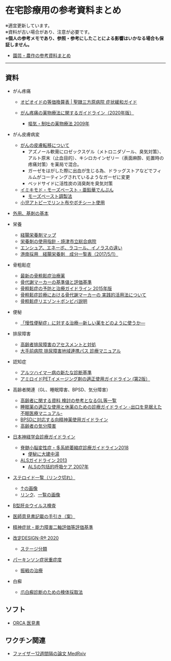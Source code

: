 # 在宅診療用の参考資料まとめ

※適宜更新しています。<br>
※資料が古い場合があり、注意が必要です。<br>
※<b>個人の参考メモであり、参照・参考にしたことによる影響はいかなる場合も保証しません。</b>

* [園芸・農作の参考資料まとめ](https://github.com/whiter462/home_visit/farm.md)

---

## 資料

* がん疼痛
  * [オピオイドの等価換算表 | 聖隷三方原病院 症状緩和ガイド](http://www.seirei.or.jp/mikatahara/doc_kanwa/contents1/54.html)

  * [がん疼痛の薬物療法に関するガイドライン（2020年版）](https://www.jspm.ne.jp/guidelines/pain/2020/index.php)
    * [嘔気・制吐の薬物療法 2009年](http://jpps.umin.jp/issue/magazine/pdf/0204_02.pdf)

* がん皮膚病変
  * [がんの皮膚転移について](https://www.homecareclinic.or.jp/zaitakui-study/vol33.html) 
    * アズノール軟膏にロゼックスゲル（メトロニダゾール、臭気対策）、アルト原末（止血目的）、キシロカインゼリー（表面麻酔、処置時の疼痛対策）を薬局で混合。
    * ガーゼをはがした際に出血が生じる為、ドラッグストアなどでフィルムがコーティングされているようなガーゼに変更
    * ベッドサイドに活性炭の消臭剤を臭気対策
  * [イミキモド・モーズペースト・亜鉛華でんぷん](https://www.niigata-cc.jp/facilities/ishi/Ishi53_1/Ishi53_1_02.pdf)
    * [モーズペースト調製法](http://heisei-ph.com/pdf/H22.12.162.pdf) 
  * [小児アトピーでリント布やボチシート使用](https://gotanda-hifuka.com/pediatrics.html)

* [外用、基剤の基本](https://www.almediaweb.jp/pressureulcer/maruwakari/part6/02.html)

* 栄養
  * [経腸栄養剤マップ](http://www.peg.or.jp/care/nst/map.pdf)
  * [栄養剤の使用指針 - 焼津市立総合病院](https://www.hospital.yaizu.shizuoka.jp/hospital/nst/file/eiyozai.pdf)
  * [エンシュア、エネーボ、ラコール、イノラスの違い](https://www.phamnote.com/2017/04/blog-post_8.html)
  * [港南採用　経腸栄養剤　成分一覧表（2017/5/1）](http://10ai-konan.jp/pdf/eiyou201705.pdf)

* 骨粗鬆症
  * [最新の骨粗鬆症治療薬](https://www.jstage.jst.go.jp/article/geriatrics/56/2/56_56.136/_pdf)
  * [骨代謝マーカーの基準値と評価基準](http://www.medic-grp.co.jp/kensa/db/graph/38pg.pdf)
  * [骨粗鬆症の予防と治療ガイドライン 2015年版](http://www.josteo.com/ja/guideline/doc/15_1.pdf)
  * [骨粗鬆症診療における骨代謝マーカーの 実践的活用法について](https://www.eiken.co.jp/uploads/modern_media/literature/2016_09/002.pdf)
  * [骨粗鬆症リエゾン＋ボンビバ説明](https://www.chugai-pharm.co.jp/profile/media/conference/files/160405jBonviva.pdf)

* 便秘
  * [「慢性便秘症」に対する治療―新しい薬をどのように使うか―](https://oh-kinmui.jp/1509/)

* 排尿障害
  * [高齢者排尿障害のアセスメントと対処](https://www.igaku.co.jp/pdf/1408_wocnursing-03.pdf) 
  * [大手前病院 排尿障害地域連携パス 診療マニュアル](https://www.otemae.gr.jp/user/media/otemae/page/department/shinryoka/hinyou/renkei/manual.pdf)

* 認知症
  * [アルツハイマー病の新たな診断基準](https://www.jpn-geriat-soc.or.jp/publications/other/pdf/review_geriatrics_50_1_1.pdf) 
  * [アミロイドPETイメージング剤の適正使用ガイドライン (第2版）](http://jsnm.org/archives/655/)

* 高齢者関連（GL、睡眠障害、BPSD、気分障害）
  * [高齢者に関する資料 検討の参考となるGL等一覧](https://www.mhlw.go.jp/file/05-Shingikai-11121000-Iyakushokuhinkyoku-Soumuka/0000176445.pdf)
  * [睡眠薬の適正な使⽤と休薬のための診療ガイドライン -出⼝を⾒据えた不眠医療マニュアル-](http://jssr.jp/files/guideline/suiminyaku-guideline.pdf)
  * [BPSDに対応する向精神薬使用ガイドライン](https://www.mhlw.go.jp/stf/houdou/2r98520000036k0c-att/2r98520000036k1t.pdf)
  * [高齢者の気分障害](https://www.jpn-geriat-soc.or.jp/publications/other/pdf/clinical_practice_geriatrics_49_534.pdf)

* [日本神経学会診療ガイドライン](https://www.neurology-jp.org/guidelinem/index.html)
  * [脊髄小脳変性症・多系統萎縮症診療ガイドライン2018](https://www.neurology-jp.org/guidelinem/sd_mst_2018.html)
    * [便秘に大建中湯](https://www.jsom.or.jp/medical/ebm/cpg/pdf/A03.pdf)
  * [ALSガイドライン 2013](https://www.neurology-jp.org/guidelinem/als2013_index.html)
    * [ALSの包括的呼吸ケア 2007年](https://www.nanbyou.or.jp/wp-content/uploads/pdf/2008als.pdf)

* [ステロイド一覧（リンク切れ）](http://www.okiyaku.or.jp/pdf/suteroido.pdf)
  * [↑の画像](https://twitter.com/m_disorder_125/status/1138022609990275073/photo/2)
  * [リンク](http://sachi-clinic.jp/troubles/troubles09.htm)、[一覧の画像](http://sachi-clinic.jp/troubles/img/troubles09_02.jpg) 

* [B型肝炎ウイルス検査](http://www.med.osaka-u.ac.jp/pub/hp-lab/rinkenhome/subfile/DCMI/kessei_gaisetu_9.pdf)

* [医師意見書記載の手引き（案）](https://www.mhlw.go.jp/bunya/shougaihoken/other/dl/140121_04.pdf)
* [精神症状・能力障害二軸評価等評価基準](https://www.city.kobe.lg.jp/documents/1104/nijiku.pdf)

* [改定DESIGN-R® 2020](http://www.jspu.org/jpn/info/design.html)
  * [ステージ分類](https://ptweb.jp/article/2016/160404000920/)

* [パーキンソン症状重症度](https://parkinson-smile.net/symptom/p6.html)
  * [振戦の治療](https://www.neurology-jp.org/guidelinem/pdgl/sinkei_pdgl_2011_12.pdf)

* 白癬
  * [爪白癬診断のための検体採取法](http://clenafin.jp/tools/pdf/08.pdf)

## ソフト

* [ORCA 医見書](https://www.orca.med.or.jp/ikensyo/)

## ワクチン関連

* [ファイザー12週間隔の論文 MedRxiv](https://www.medrxiv.org/content/10.1101/2021.05.15.21257017v1)


